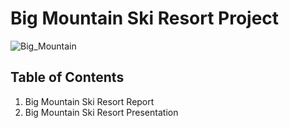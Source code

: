 # **Big Mountain Ski Resort Project**
![Big_Mountain](https://user-images.githubusercontent.com/88897565/164117301-933447eb-09b6-474e-81c1-19a5bfb16113.jpg)
## **Table of Contents**
1. Big Mountain Ski Resort Report
2. Big Mountain Ski Resort Presentation

